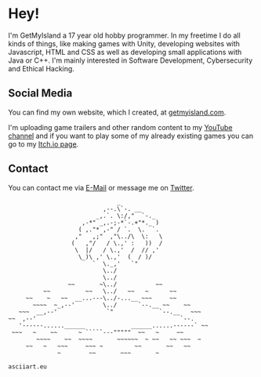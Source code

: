 # Hey!

I'm GetMyIsland a 17 year old hobby programmer. In my freetime I do all kinds of things, like making games with Unity, developing websites with Javascript, HTML and CSS as well as developing small applications with Java or C++. I'm mainly interested in Software Development, Cybersecurity and Ethical Hacking.

## Social Media

You can find my own website, which I created, at [getmyisland.com](https://www.getmyisland.com/).

I'm uploading game trailers and other random content to my [YouTube channel](https://www.youtube.com/channel/UCfdRmRv5aAECBAeawrv5OJg) and if you want to play some of my already existing games you can go to my [Itch.io page](https://getmyisland.itch.io/).

## Contact

You can contact me via [E-Mail](mailto:getmyisland@gmail.com) or message me on [Twitter](https://twitter.com/getmyisland).

```
                               _
                           ,--.\`-. __
                         _,.`. \:/,"  `-._
                     ,-*" _,.-;-*`-.+"*._ )
                    ( ,."* ,-" / `.  \.  `.
                   ,"   ,;"  ,"\../\  \:   \
                  (   ,"/   / \.,' :   ))  /
                   \  |/   / \.,'  /  // ,'
                    \_)\ ,' \.,'  (  / )/
                        `  \._,'   `"
                           \../
                           \../
                 ~~       ~\../           ~~
          ~~          ~~   \../   ~~   ~      ~~
     ~~    ~   ~~  __...---\../-...__ ~~~     ~~
       ~~~~  ~_,--'        \../      `--.__ ~~    ~~
   ~~~  __,--'              `"             `--.__   ~~~
~~  ,--'                                         `--.
   '------......______             ______......------` ~~
 ~~~   ~    ~~      ~ `````---"""""  ~~   ~     ~~
        ~~~~    ~~  ~~~~       ~~~~~~  ~ ~~   ~~ ~~~  ~
     ~~   ~   ~~~     ~~~ ~         ~~       ~~   ~~
              ~        ~~       ~~~       ~
              
asciiart.eu
```
